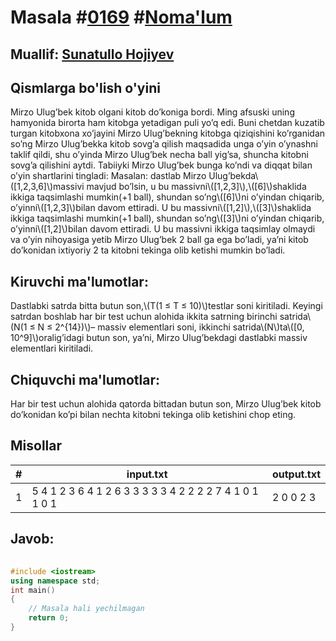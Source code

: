 
<h1>Masala #<a href="https://robocontest.uz/tasks/0169">0169</a> #<a href="https://robocontest.uz/tasks?category=1">Noma'lum</a></h1>
<h2> Muallif: <a href="https://robocontest.uz/profile/sunnat">Sunatullo Hojiyev</a></h2>
<h2>Qismlarga bo'lish o'yini</h2>
<p>Mirzo Ulug’bek kitob olgani kitob do’koniga bordi. Ming afsuski uning hamyonida birorta ham kitobga yetadigan puli yo’q edi. Buni chetdan kuzatib turgan kitobxona xo’jayini Mirzo Ulug’bekning kitobga qiziqishini ko’rganidan so’ng Mirzo Ulug’bekka kitob sovg’a qilish maqsadida unga o’yin o’ynashni taklif qildi, shu o’yinda Mirzo Ulug’bek necha ball yig’sa, shuncha kitobni sovg’a qilishini aytdi. Tabiiyki Mirzo Ulug’bek bunga ko’ndi va diqqat bilan o’yin shartlarini tingladi:
Masalan: dastlab Mirzo Ulug’bekda\([1,2,3,6]\)massivi mavjud bo’lsin, u bu massivni\([1,2,3]\),\([6]\)shaklida ikkiga taqsimlashi mumkin(+1 ball), shundan so’ng\([6]\)ni o’yindan chiqarib, o’yinni\([1,2,3]\)bilan davom ettiradi. U bu massivni\([1,2]\),\([3]\)shaklida ikkiga taqsimlashi mumkin(+1 ball), shundan so’ng\([3]\)ni o’yindan chiqarib, o’yinni\([1,2]\)bilan davom ettiradi. U bu massivni ikkiga taqsimlay olmaydi va o’yin nihoyasiga yetib Mirzo Ulug’bek 2 ball ga ega bo’ladi, ya’ni kitob do’konidan ixtiyoriy 2 ta kitobni tekinga olib ketishi mumkin bo’ladi.</p>
<h2>Kiruvchi ma'lumotlar:</h2>
<p>Dastlabki satrda bitta butun son,\(T(1 ≤ T ≤ 10)\)testlar soni kiritiladi. Keyingi satrdan boshlab har bir test uchun alohida ikkita satrning birinchi satrida\(N(1 ≤ N ≤ 2^{14})\)– massiv elementlari soni, ikkinchi satrida\(N\)ta\([0, 10^9]\)oralig’idagi butun son, ya’ni, Mirzo Ulug’bekdagi dastlabki massiv elementlari kiritiladi.</p>
<h2>Chiquvchi ma'lumotlar:</h2>
<p>Har bir test uchun alohida qatorda bittadan butun son, Mirzo Ulug’bek kitob do’konidan ko’pi bilan nechta kitobni tekinga olib ketishini chop eting.</p>
<h2>Misollar</h2>
<table>
    <thead>
        <tr>
            <th>#</th>
            <th>input.txt</th>
            <th>output.txt</th>
        </tr>
    </thead>
    <tbody>
            <tr>
                <td>1</td>
                <td>5
4
1 2 3 6
4
1 2 6 3
3
3 3 3
4
2 2 2 2
7
4 1 0 1 1 0 1</td>
                <td>2
0
0
2
3</td>
            </tr>
    </tbody>
    </table>
    
<h2>Javob:</h2>

######
```cpp
#include <iostream>
using namespace std;
int main()
{
    // Masala hali yechilmagan
    return 0;
}
```
